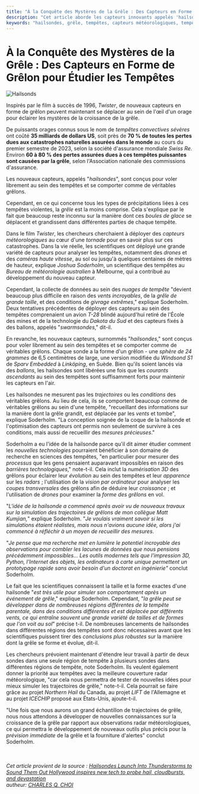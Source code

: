 ```yaml
---
title: "À la Conquête des Mystères de la Grêle : Des Capteurs en Forme de Grêlon pour Étudier les Tempêtes"
description: "Cet article aborde les capteurs innovants appelés 'hailsondes', inspirés par le film 'Twister', utilisés pour étudier les tempêtes et la formation de la grêle. Il explore l'impact économique des tempêtes convectives sévères et décrit comment ces capteurs imitent le comportement de la grêle pour recueillir des données cruciales sur les processus atmosphériques."
keywords: "hailsondes, grêle, tempêtes, capteurs météorologiques, tempêtes convectives sévères, Twister, Joshua Soderholm, Bureau de météorologie australien, drones, simulation de grêle, prévision immédiate"
---
```


# À la Conquête des Mystères de la Grêle : Des Capteurs en Forme de Grêlon pour Étudier les Tempêtes

![Hailsonds](/meteo.png)

Inspirés par le film à succès de 1996, *Twister*, de nouveaux capteurs en forme de grêlon peuvent maintenant se déplacer au sein de l'œil d'un orage pour éclairer les mystères de la croissance de la grêle.

De puissants orages connus sous le nom de *tempêtes convectives sévères* ont coûté **35 milliards de dollars US**, soit près de **70 % de toutes les pertes dues aux catastrophes naturelles assurées dans le monde** au cours du premier semestre de 2023, selon la société d'assurance mondiale *Swiss Re*. Environ **60 à 80 % des pertes assurées dues à ces tempêtes puissantes sont causées par la grêle**, selon l'Association nationale des commissions d'assurance.

Les nouveaux capteurs, appelés "*hailsondes*", sont conçus pour voler librement au sein des tempêtes et se comporter comme de véritables grêlons.

Cependant, en ce qui concerne tous les types de précipitations liées à ces tempêtes violentes, la *grêle* est la moins comprise. Cela s'explique par le fait que beaucoup reste inconnu sur la manière dont ces *boules de glace* se déplacent et grandissent dans différentes parties de chaque tempête.

Dans le film *Twister*, les chercheurs cherchaient à déployer des *capteurs météorologiques* au cœur d'une *tornade* pour en savoir plus sur ces catastrophes. Dans la vie réelle, les scientifiques ont déployé une grande variété de capteurs pour analyser les tempêtes, notamment des *drones* et des *caméras haute vitesse*, au sol ou jusqu'à quelques centaines de mètres de hauteur, explique *Joshua Soderholm*, un scientifique des tempêtes au *Bureau de météorologie australien* à Melbourne, qui a contribué au développement du nouveau capteur.

Cependant, la collecte de données au sein des *nuages de tempête* "devient beaucoup plus difficile en raison des *vents incroyables*, de la *grêle de grande taille*, et des conditions de *givrage extrêmes*," explique Soderholm. Deux tentatives précédentes de déployer des capteurs au sein des tempêtes comprenaient un avion *T-28* blindé aujourd'hui retiré de l'École des mines et de la technologie du *Dakota du Sud* et des capteurs fixés à des ballons, appelés "*swarmsondes*," dit-il.

En revanche, les nouveaux capteurs, surnommés "*hailsondes*," sont conçus pour voler librement au sein des tempêtes et se comporter comme de véritables grêlons. Chaque sonde a la forme d'un grêlon - une *sphère de 24 grammes* de 6,5 centimètres de large, une version modifiée du *Windsond S1* de *Sparv Embedded* à *Linköping*, en Suède. Bien qu'ils soient lancés via des *ballons*, les hailsondes sont libérées une fois que les *courants ascendants* au sein des tempêtes sont suffisamment forts pour maintenir les capteurs en l'air.

Les hailsondes ne mesurent pas les *trajectoires* ou les *conditions* des véritables grêlons. Au lieu de cela, ils se comportent beaucoup comme de véritables grêlons au sein d'une tempête, "recueillant des informations sur la manière dont la grêle grandit, est déplacée par les *vents* et tombe", explique Soderholm. "La conception soignée de la coque de la hailsonde et l'optimisation des capteurs ont permis non seulement de survivre à ces conditions, mais aussi de recueillir des *mesures précieuses*."

Soderholm a eu l'idée de la hailsonde parce qu'il dit aimer étudier comment les *nouvelles technologies* pourraient bénéficier à son domaine de recherche en sciences des tempêtes, "en particulier pour mesurer des *processus* que les gens pensaient auparavant impossibles en raison des *barrières technologiques*," note-t-il. Cela inclut la *numérisation 3D* des grêlons pour éclairer leur *évolution* au sein des tempêtes et leur *apparence* sur les *radars* ; l'utilisation de la *vision par ordinateur* pour analyser les *coupes transversales* des grêlons afin de déduire leur *croissance* ; et l'utilisation de *drones* pour examiner la *forme des grêlons* en vol.

"*L'idée de la hailsonde a commencé après avoir vu de nouveaux travaux sur la *simulation* des trajectoires de grêlons de mon collègue Matt Kumjian,*" explique Soderholm. "*Je voulais vraiment savoir si les simulations étaient réalistes, mais nous n'avions aucune idée, alors j'ai commencé à réfléchir à un moyen de recueillir des mesures*.

"*Je pense que ma recherche met en lumière le potentiel incroyable des observations pour combler les lacunes de données que nous pensions précédemment impossibles... Les outils modernes tels que l'impression 3D, Python, l'Internet des objets, les ordinateurs à carte unique permettent un prototypage rapide sans avoir besoin d'un doctorat en ingénierie"* conclut Soderholm.

Le fait que les scientifiques connaissent la taille et la forme exactes d'une hailsonde "*est très utile pour simuler son comportement après un événement de grêle*," explique Soderholm. Cependant, "*la grêle peut se développer dans de nombreuses régions différentes de la tempête parentale, dans des conditions différentes et est déplacée par différents vents, ce qui entraîne souvent une grande variété de tailles et de formes que l'on voit au sol*" précise t-il.  De nombreuses lancements de hailsondes dans différentes régions des tempêtes sont donc nécessaires avant que les scientifiques puissent tirer des *conclusions plus robustes* sur la manière dont la grêle se forme et évolue, dit-il.

Les chercheurs prévoient maintenant d'étendre leur travail à partir de deux sondes dans une seule région de tempête à plusieurs sondes dans différentes régions de tempête, note Soderholm. Ils veulent également donner la priorité aux tempêtes avec la meilleure couverture radar météorologique, "car cela nous permettra de tester de nouvelles idées pour mieux simuler les trajectoires de grêle," note-t-il. Cela pourrait se faire grâce au projet *Northern Hail* du Canada, au projet *LIFT* de l'Allemagne et au projet *ICECHIP* proposé aux États-Unis, ajoute-t-il.

"Une fois que nous aurons un grand échantillon de trajectoires de grêle, nous nous attendons à développer de nouvelles connaissances sur la croissance de la grêle par rapport aux observations radar météorologiques, ce qui permettra le développement de nouveaux outils plus précis pour la *prévision immédiate* de la grêle et la fourniture d'alertes" conclut Soderholm.
<br/><br/><br/>

*Cet article provient de la source :
<u>Hailsondes Launch Into Thunderstorms to Sound Them Out
Hollywood inspires new tech to probe hail, cloudbursts, and devastation</u>  
autheur: <u>[CHARLES Q. CHOI](https://spectrum.ieee.org/u/charles-q-choi)*</u>